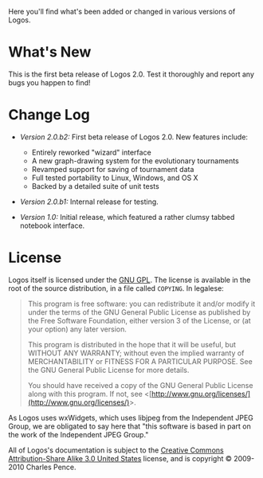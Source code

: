 Here you'll find what's been added or changed in various versions of
Logos.

What's New
==========

This is the first beta release of Logos 2.0.  Test it thoroughly and report
any bugs you happen to find!

Change Log
==========

* *Version 2.0.b2:* First beta release of Logos 2.0.  New features include:
    * Entirely reworked "wizard" interface
    * A new graph-drawing system for the evolutionary tournaments
    * Revamped support for saving of tournament data
    * Full tested portability to Linux, Windows, and OS X
    * Backed by a detailed suite of unit tests

* *Version 2.0.b1:* Internal release for testing.

* *Version 1.0:* Initial release, which featured a rather clumsy tabbed notebook
interface.

License
=======

Logos itself is licensed under the [GNU GPL](http://www.gnu.org/copyleft/gpl.html).
The license is available in the root of the source distribution, in a file
called `COPYING`.  In legalese:

> This program is free software: you can redistribute it and/or modify
> it under the terms of the GNU General Public License as published by
> the Free Software Foundation, either version 3 of the License, or
> (at your option) any later version.
>
> This program is distributed in the hope that it will be useful,
> but WITHOUT ANY WARRANTY; without even the implied warranty of
> MERCHANTABILITY or FITNESS FOR A PARTICULAR PURPOSE.  See the
> GNU General Public License for more details.
>
> You should have received a copy of the GNU General Public License
> along with this program.  If not, see &lt;[http://www.gnu.org/licenses/](http://www.gnu.org/licenses/)&gt;.

As Logos uses wxWidgets, which uses libjpeg from the Independent JPEG Group, we 
are obligated to say here that "this software is based in part on the work of 
the Independent JPEG Group."

All of Logos's documentation is subject to the [Creative Commons
Attribution-Share Alike 3.0 United States](http://creativecommons.org/licenses/by-sa/3.0/us/)
license, and is copyright &copy; 2009-2010 Charles Pence.



